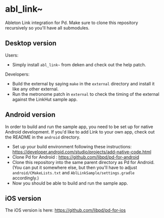 # abl_link~

Ableton Link integration for Pd. Make sure to clone this repository recursively so you'll have all submodules.

## Desktop version

Users:

* Simply install `abl_link~` from deken and check out the help patch.

Developers:

* Build the external by saying `make` in the `external` directory and install it like any other external.
* Run the metronome patch in `external` to check the timing of the external against the LinkHut sample app.

## Android version

In order to build and run the sample app, you need to be set up for native
Android development. If you'd like to add Link to your own app, check out the
README in the `android` directory.

* Set up your build environment following these instructions: https://developer.android.com/studio/projects/add-native-code.html
* Clone Pd for Android : https://github.com/libpd/pd-for-android
* Clone this repository into the same parent directory as Pd for Android. (You can put it somewhere else, but then you'll have to adjust `android/CMakeLists.txt` and `AblLinkSample/settings.gradle` accordingly.)
* Now you should be able to build and run the sample app.

## iOS version

The iOS version is here: https://github.com/libpd/pd-for-ios

